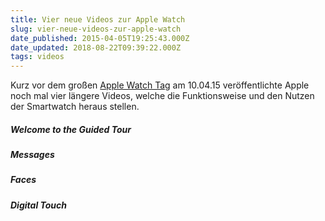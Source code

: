 ```yaml
---
title: Vier neue Videos zur Apple Watch
slug: vier-neue-videos-zur-apple-watch
date_published: 2015-04-05T19:25:43.000Z
date_updated: 2018-08-22T09:39:22.000Z
tags: videos
---
```


Kurz vor dem großen [Apple Watch Tag](__GHOST_URL__/apple-watch-ab-10-04-15-vorbestellen) am 10.04.15 veröffentlichte Apple noch mal vier längere Videos, welche die Funktionsweise und den Nutzen der Smartwatch heraus stellen.

##### Welcome to the Guided Tour

##### Messages

##### Faces

##### Digital Touch
